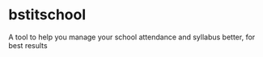# bstitschool
A tool to help you manage your school attendance and syllabus better, for best results
